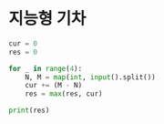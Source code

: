 # 지능형 기차

```python
cur = 0
res = 0

for _ in range(4):
    N, M = map(int, input().split())
    cur += (M - N)
    res = max(res, cur)

print(res)
```

